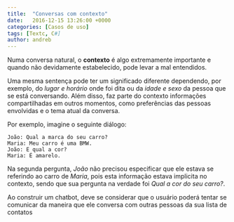 ```yaml
---
title:  "Conversas com contexto"
date:   2016-12-15 13:26:00 +0000
categories: [Casos de uso]
tags: [Textc, C#]
author: andreb
---
```


Numa conversa natural, o **contexto** é algo extremamente importante e quando não devidamente estabelecido, pode levar a mal entendidos.

<!--preview--> 

Uma mesma sentença pode ter um significado diferente dependendo, por exemplo, do *lugar e horário* onde foi dita ou da *idade e sexo* da pessoa que se está conversando. Além disso, faz parte do contexto informações compartilhadas em outros momentos, como preferências das pessoas envolvidas e o tema atual da conversa.

Por exemplo, imagine o seguinte diálogo:

```
João: Qual a marca do seu carro?
Maria: Meu carro é uma BMW.
João: E qual a cor?
Maria: É amarelo. 
```

Na segunda pergunta, *João* não precisou especificar que ele estava se referindo ao carro de *Maria*, pois esta informação estava implicita no contexto, sendo que sua pergunta na verdade foi *Qual a cor do seu carro?*.

Ao construir um chatbot, deve se considerar que o usuário poderá tentar se comunicar da maneira que ele conversa com outras pessoas da sua lista de contatos